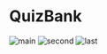 # QuizBank

![main](https://user-images.githubusercontent.com/91018965/226126275-e37a7814-3500-433c-852b-0e8dd2170440.PNG)
![second](https://user-images.githubusercontent.com/91018965/226126281-88ae3aad-ac57-477a-a6e1-54488025a3c8.PNG)
![last](https://user-images.githubusercontent.com/91018965/226126286-fbfcf676-a75d-4dc7-9544-2c25841f46a0.PNG)
